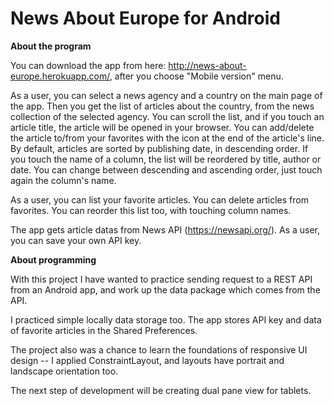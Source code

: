 # News About Europe for Android


**About the program**

You can download the app from here: http://news-about-europe.herokuapp.com/, after you choose "Mobile version" menu.

As a user, you can select a news agency and a country on the main page of the app. Then you get the list of articles about the country, from the news collection of the selected agency. You can scroll the list, and if you touch an article title, the article will be opened in your browser. You can add/delete the article to/from your favorites with the icon at the end of the article\'s line. By default, articles are sorted by publishing date, in descending order. If you touch the name of a column, the list will be reordered by title, author or date. You can change between descending and ascending order, just touch again the column's name.

As a user, you can list your favorite articles. You can delete articles from favorites. You can reorder this list too, with touching column names. 

The app gets article datas from News API (https://newsapi.org/). As a user, you can save your own API key.


**About programming**

With this project I have wanted to practice sending request to a REST API from an Android app, and work up the data package which comes from the API.

I practiced simple locally data storage too. The app stores API key and data of favorite articles in the Shared Preferences.

The project also was a chance to learn the foundations of responsive UI design -- I applied ConstraintLayout, and layouts have portrait and landscape orientation too.

The next step of development will be creating dual pane view for tablets.